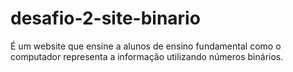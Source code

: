 # desafio-2-site-binario
É um website que ensine a alunos de ensino fundamental como o computador representa a informação utilizando números binários. 
